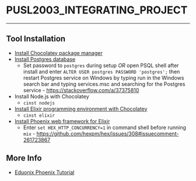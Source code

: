 # PUSL2003_INTEGRATING_PROJECT
--- 
## Tool Installation
- [Install Chocolatey package manager](https://chocolatey.org/install)
- [Install Postgres database](https://www.enterprisedb.com/downloads/postgres-postgresql-downloads)
    -  Set password to `postgres` during setup _OR_ open PSQL shell after install and enter `ALTER USER postgres PASSWORD 'postgres';` then restart Postgres service on Windows by typing run in the Windows search bar and typing services.msc and searching for the Postgres service - https://stackoverflow.com/a/37375810
- Install Node.js with Chocolatey
	- `cinst nodejs`
- [Install Elixir programming environment with Chocolatey](https://elixir-lang.org/install.html#windows)
	- `cinst elixir`
- [Install Phoenix web framework for Elixir](https://hexdocs.pm/phoenix/installation.html)
    - Enter `set HEX_HTTP_CONCURRENCY=1` in command shell before running `mix` - https://github.com/hexpm/hex/issues/308#issuecomment-261723867

## More Info
- [Eduonix Phoenix Tutorial](https://blog.eduonix.com/web-programming-tutorials/introduction-phoenix-framework-works-action/)
